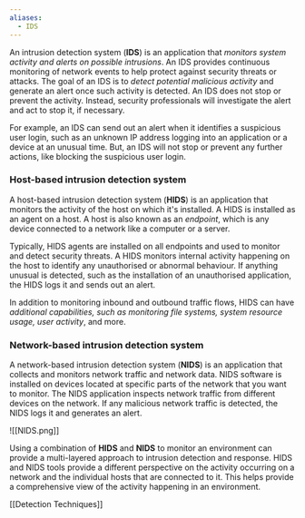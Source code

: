 ```yaml
---
aliases:
  - IDS
---
```

An intrusion detection system (**IDS**) is an application that *monitors system activity and alerts on possible intrusions*. An IDS provides continuous monitoring of network events to help protect against security threats or attacks. The goal of an IDS is to *detect potential malicious activity* and generate an alert once such activity is detected. An IDS does not stop or prevent the activity. Instead, security professionals will investigate the alert and act to stop it, if necessary. 

For example, an IDS can send out an alert when it identifies a suspicious user login, such as an unknown IP address logging into an application or a device at an unusual time. But, an IDS will not stop or prevent any further actions, like blocking the suspicious user login. 

### Host-based intrusion detection system

A host-based intrusion detection system (**HIDS**) is an application that monitors the activity of the host on which it's installed. A HIDS is installed as an agent on a host. A host is also known as an *endpoint*, which is any device connected to a network like a computer or a server. 

Typically, HIDS agents are installed on all endpoints and used to monitor and detect security threats. A HIDS monitors internal activity happening on the host to identify any unauthorised or abnormal behaviour. If anything unusual is detected, such as the installation of an unauthorised application, the HIDS logs it and sends out an alert. 

In addition to monitoring inbound and outbound traffic flows, HIDS can have *additional capabilities, such as monitoring file systems, system resource usage, user activity*, and more. 

### Network-based intrusion detection system

A network-based intrusion detection system (**NIDS**) is an application that collects and monitors network traffic and network data. NIDS software is installed on devices located at specific parts of the network that you want to monitor. The NIDS application inspects network traffic from different devices on the network. If any malicious network traffic is detected, the NIDS logs it and generates an alert.

![[NIDS.png]]

Using a combination of **HIDS** and **NIDS** to monitor an environment can provide a multi-layered approach to intrusion detection and response. HIDS and NIDS tools provide a different perspective on the activity occurring on a network and the individual hosts that are connected to it. This helps provide a comprehensive view of the activity happening in an environment.

[[Detection Techniques]]